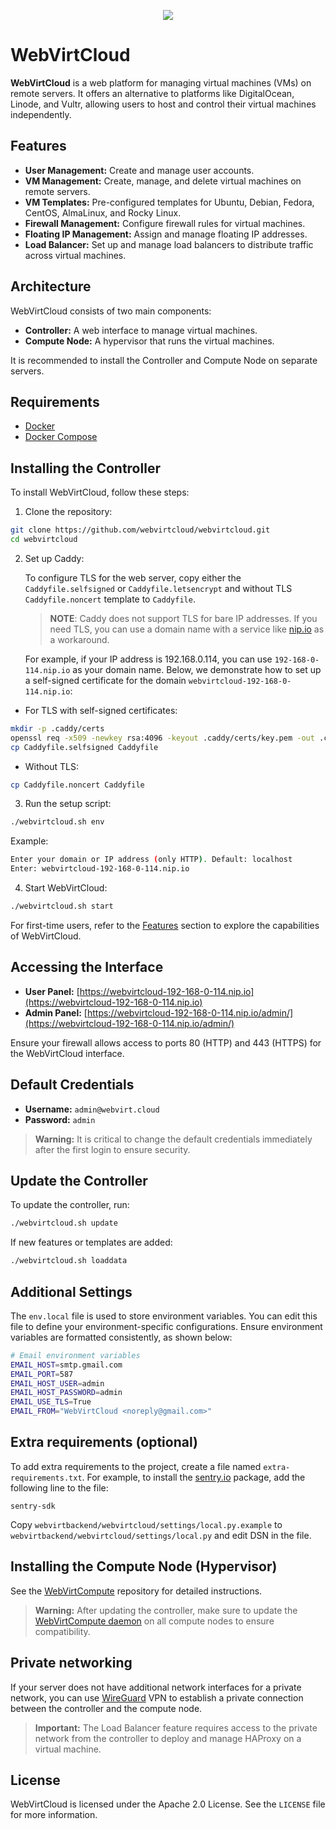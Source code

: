 <p align="center">
  <img src="https://cloud-assets.webvirt.cloud/images/github-preview.png">
</p>

# WebVirtCloud

**WebVirtCloud** is a web platform for managing virtual machines (VMs) on remote servers. It offers an alternative to platforms like DigitalOcean, Linode, and Vultr, allowing users to host and control their virtual machines independently.

## Features

- **User Management:** Create and manage user accounts.
- **VM Management:** Create, manage, and delete virtual machines on remote servers.
- **VM Templates:** Pre-configured templates for Ubuntu, Debian, Fedora, CentOS, AlmaLinux, and Rocky Linux.
- **Firewall Management:** Configure firewall rules for virtual machines.
- **Floating IP Management:** Assign and manage floating IP addresses.
- **Load Balancer:** Set up and manage load balancers to distribute traffic across virtual machines.

## Architecture

WebVirtCloud consists of two main components:
- **Controller:** A web interface to manage virtual machines.
- **Compute Node:** A hypervisor that runs the virtual machines.

It is recommended to install the Controller and Compute Node on separate servers.

## Requirements

- [Docker](https://www.docker.com/get-started/)
- [Docker Compose](https://docs.docker.com/compose/install/)

## Installing the Controller

To install WebVirtCloud, follow these steps:

1. Clone the repository:

```bash
git clone https://github.com/webvirtcloud/webvirtcloud.git
cd webvirtcloud
```

2. Set up Caddy:

    To configure TLS for the web server, copy either the `Caddyfile.selfsigned` or `Caddyfile.letsencrypt` and without TLS `Caddyfile.noncert` template to `Caddyfile`. 

    > **NOTE**: Caddy does not support TLS for bare IP addresses. If you need TLS, you can use a domain name with a service like [nip.io](https://nip.io) as a workaround.

    For example, if your IP address is 192.168.0.114, you can use `192-168-0-114.nip.io` as your domain name. Below, we demonstrate how to set up a self-signed certificate for the domain `webvirtcloud-192-168-0-114.nip.io`:

- For TLS with self-signed certificates:

```bash
mkdir -p .caddy/certs
openssl req -x509 -newkey rsa:4096 -keyout .caddy/certs/key.pem -out .caddy/certs/cert.pem -days 365 -nodes -subj "/CN=webvirtcloud-192-168-0-114.nip.io"
cp Caddyfile.selfsigned Caddyfile
```

- Without TLS:

```bash
cp Caddyfile.noncert Caddyfile
```

3. Run the setup script:

```bash
./webvirtcloud.sh env
```

Example:

```bash
Enter your domain or IP address (only HTTP). Default: localhost
Enter: webvirtcloud-192-168-0-114.nip.io
```

4. Start WebVirtCloud:

```bash
./webvirtcloud.sh start
```

For first-time users, refer to the [Features](#features) section to explore the capabilities of WebVirtCloud.

## Accessing the Interface

- **User Panel:** [https://webvirtcloud-192-168-0-114.nip.io](https://webvirtcloud-192-168-0-114.nip.io)
- **Admin Panel:** [https://webvirtcloud-192-168-0-114.nip.io/admin/](https://webvirtcloud-192-168-0-114.nip.io/admin/)

Ensure your firewall allows access to ports 80 (HTTP) and 443 (HTTPS) for the WebVirtCloud interface.

## Default Credentials

- **Username:** `admin@webvirt.cloud`
- **Password:** `admin`

> **Warning:** It is critical to change the default credentials immediately after the first login to ensure security.

## Update the Controller

To update the controller, run:

```bash
./webvirtcloud.sh update
```

If new features or templates are added:

```bash
./webvirtcloud.sh loaddata
```

## Additional Settings

The `env.local` file is used to store environment variables. You can edit this file to define your environment-specific configurations. Ensure environment variables are formatted consistently, as shown below:

```bash
# Email environment variables
EMAIL_HOST=smtp.gmail.com
EMAIL_PORT=587
EMAIL_HOST_USER=admin
EMAIL_HOST_PASSWORD=admin
EMAIL_USE_TLS=True
EMAIL_FROM="WebVirtCloud <noreply@gmail.com>"
```

## Extra requirements (optional)

To add extra requirements to the project, create a file named `extra-requirements.txt`. For example, to install the [sentry.io](https://sentry.io) package, add the following line to the file:

```plaintext
sentry-sdk
```

Copy `webvirtbackend/webvirtcloud/settings/local.py.example` to `webvirtbackend/webvirtcloud/settings/local.py` and edit DSN in the file.


## Installing the Compute Node (Hypervisor)

See the [WebVirtCompute](https://github.com/webvirtcloud/webvirtcompute) repository for detailed instructions.

> **Warning:** After updating the controller, make sure to update the [WebVirtCompute daemon](https://github.com/webvirtcloud/webvirtcompute?tab=readme-ov-file#update-webvirtcompute-daemon) on all compute nodes to ensure compatibility.

## Private networking

If your server does not have additional network interfaces for a private network, you can use [WireGuard](https://www.wireguard.com) VPN to establish a private connection between the controller and the compute node.

> **Important:** The Load Balancer feature requires access to the private network from the controller to deploy and manage HAProxy on a virtual machine.

## License

WebVirtCloud is licensed under the Apache 2.0 License. See the `LICENSE` file for more information.
